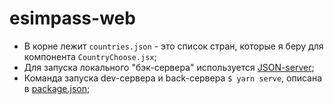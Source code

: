 # esimpass-web

- В корне лежит `countries.json` - это список стран, которые я беру для компонента `CountryChoose.jsx`;
- Для запуска локального "бэк-сервера" используется [JSON-server](https://www.npmjs.com/package/json-server);
- Команда запуска dev-сервера и back-сервера `$ yarn serve`, описана в [package.json](package.json);

